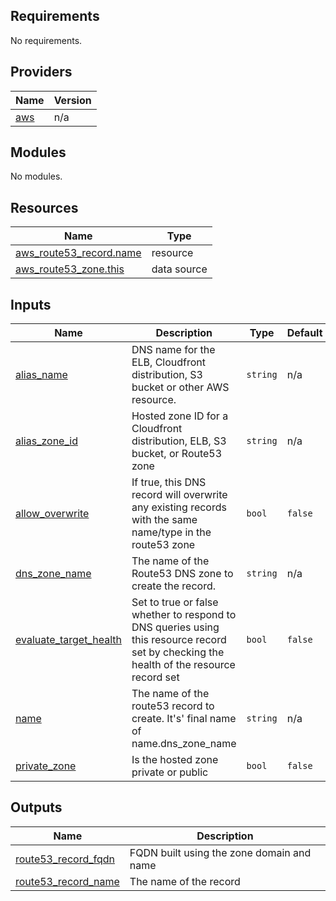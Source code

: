 ## Requirements

No requirements.

## Providers

| Name | Version |
|------|---------|
| <a name="provider_aws"></a> [aws](#provider\_aws) | n/a |

## Modules

No modules.

## Resources

| Name | Type |
|------|------|
| [aws_route53_record.name](https://registry.terraform.io/providers/hashicorp/aws/latest/docs/resources/route53_record) | resource |
| [aws_route53_zone.this](https://registry.terraform.io/providers/hashicorp/aws/latest/docs/data-sources/route53_zone) | data source |

## Inputs

| Name | Description | Type | Default | Required |
|------|-------------|------|---------|:--------:|
| <a name="input_alias_name"></a> [alias\_name](#input\_alias\_name) | DNS name for the ELB, Cloudfront distribution, S3 bucket or other AWS resource. | `string` | n/a | yes |
| <a name="input_alias_zone_id"></a> [alias\_zone\_id](#input\_alias\_zone\_id) | Hosted zone ID for a Cloudfront distribution, ELB, S3 bucket, or Route53 zone | `string` | n/a | yes |
| <a name="input_allow_overwrite"></a> [allow\_overwrite](#input\_allow\_overwrite) | If true, this DNS record will overwrite any existing records with the same name/type in the route53 zone | `bool` | `false` | no |
| <a name="input_dns_zone_name"></a> [dns\_zone\_name](#input\_dns\_zone\_name) | The name of the Route53 DNS zone to create the record. | `string` | n/a | yes |
| <a name="input_evaluate_target_health"></a> [evaluate\_target\_health](#input\_evaluate\_target\_health) | Set to true or false whether to respond to DNS queries using this resource record set by checking the health of the resource record set | `bool` | `false` | no |
| <a name="input_name"></a> [name](#input\_name) | The name of the route53 record to create. It's' final name of name.dns\_zone\_name | `string` | n/a | yes |
| <a name="input_private_zone"></a> [private\_zone](#input\_private\_zone) | Is the hosted zone private or public | `bool` | `false` | no |

## Outputs

| Name | Description |
|------|-------------|
| <a name="output_route53_record_fqdn"></a> [route53\_record\_fqdn](#output\_route53\_record\_fqdn) | FQDN built using the zone domain and name |
| <a name="output_route53_record_name"></a> [route53\_record\_name](#output\_route53\_record\_name) | The name of the record |
